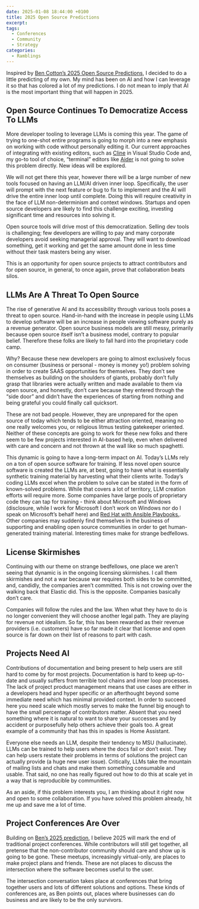 ```yaml
---
date: 2025-01-08 18:44:00 +0100
title: 2025 Open Source Predictions
excerpt: 
tags:
  - Conferences
  - Community
  - Strategy
categories:
  - Ramblings
---
```


Inspired by [Ben Cotton’s 2025 Open Source Predictions](https://duckalignment.academy/open-source-trends-2025/), I decided to do a little predicting of my own. My mind has been on AI and how I can leverage it so that has colored a lot of my predictions. I do not mean to imply that AI is the most important thing that will happen in 2025.

## Open Source Continues To Democratize Access To LLMs

More developer tooling to leverage LLMs is coming this year. The game of trying to one-shot entire programs is going to morph into a new emphasis on working with code without personally editing it. Our current approaches of integrating with existing editors, such as [Cline](https://github.com/cline/cline) in Visual Studio Code and, my go-to tool of choice, “terminal” editors like [Aider](https://aider.chat/) is not going to solve this problem directly. New ideas will be explored.

We will not get there this year, however there will be a large number of new tools focused on having an LLM/AI driven inner loop. Specifically, the user will prompt with the next feature or bug to fix to implement and the AI will drive the entire inner loop until complete. Doing this will require creativity in the face of LLM non-determinism and context windows. Startups and open source developers are likely to find this challenge exciting, investing significant time and resources into solving it.

Open source tools will drive most of this democratization. Selling dev tools is challenging; few developers are willing to pay and many corporate developers avoid seeking managerial approval. They will want to download something, get it working and get the same amount done in less time without their task masters being any wiser.

This is an opportunity for open source projects to attract contributors and for open source, in general, to once again, prove that collaboration beats silos.

## LLMs Are A Threat To Open Source

The rise of generative AI and its accessibility through various tools poses a threat to open source. Hand-in-hand with the increase in people using LLMs to develop software will be an increase in people viewing software purely as a revenue generator. Open source business models are still messy, primarily because open source itself isn’t a business model, contrary to popular belief. Therefore these folks are likely to fall hard into the proprietary code camp.

Why? Because these new developers are going to almost exclusively focus on consumer (business or personal - money is money yo!) problem solving in order to create SAAS opportunities for themselves. They don’t see themselves as building on the shoulders of giants, probably don’t fully grasp that libraries were actually written and made available to them via open source, and honestly, don’t care because they entered through the “side door” and didn’t have the experiences of starting from nothing and being grateful you could finally call quicksort.

These are not bad people. However, they are unprepared for the open source of today which tends to be either attraction oriented, meaning no one really welcomes you, or religious litmus testing gatekeeper oriented. Neither of these concepts are going to work for these new folks and there seem to be few projects interested in AI-based help, even when delivered with care and concern and not thrown at the wall like so much spaghetti.

This dynamic is going to have a long-term impact on AI. Today’s LLMs rely on a ton of open source software for training. If less novel open source software is created the LLMs are, at best, going to have what is essentially synthetic training material by harvesting what their clients write. Today’s coding LLMs excel when the problem to solve can be stated in the form of known-solved problems. While that covers a lot of territory, LLM creation efforts will require more. Some companies have large pools of proprietary code they can tap for training - think about Microsoft and Windows (disclosure, while I work for Microsoft I don’t work on Windows nor do I speak on Microsoft’s behalf here) and [Red Hat with Ansible Playbooks.](https://developers.redhat.com/products/ansible/lightspeed). Other companies may suddenly find themselves in the business of supporting and enabling open source communities in order to get human-generated training material. Interesting times make for strange bedfellows.

## License Skirmishes

Continuing with our theme on strange bedfellows, one place we aren’t seeing that dynamic is in the ongoing licensing skirmishes. I call them skirmishes and not a war because war requires both sides to be committed, and, candidly, the companies aren’t committed. This is not crowing over the walking back that Elastic did. This is the opposite. Companies basically don’t care. 

Companies will follow the rules and the law. When what they have to do is no longer convenient they will choose another legal path. They are playing for revenue not idealism. So far, this has been rewarded as their revenue providers (i.e. customers) have so far made it clear that license and open source is far down on their list of reasons to part with cash.

## Projects Need AI

Contributions of documentation and being present to help users are still hard to come by for most projects. Documentation is hard to keep up-to-date and usually suffers from terrible tool chains and inner loop processes. The lack of project product management means that use cases are either in a developers head and hyper specific or an afterthought beyond some immediate need which has minimal provided context. In order to succeed here you need scale which mostly serves to make the funnel big enough to have the small percentage of contributors matter. Absent that you need something where it is natural to want to share your successes and by accident or purposefully help others achieve their goals too. A great example of a community that has this in spades is Home Assistant.

Everyone else needs an LLM, despite their tendency to MSU (hallucinate). LLMs can be trained to help users where the docs fail or don’t exist. They can help users restate their problems in terms of solutions the project can actually provide (a huge new user issue). Critically, LLMs take the mountain of mailing lists and chats and make them something consumable and usable. That said, no one has really figured out how to do this at scale yet in a way that is reproducible by communities.

As an aside, if this problem interests you, I am thinking about it right now and open to some collaboration. If you have solved this problem already, hit me up and save me a lot of time.

## Project Conferences Are Over

Building on [Ben’s 2025 prediction](https://duckalignment.academy/open-source-trends-2025/#Inequity), I believe 2025 will mark the end of traditional project conferences. While contributors will still get together, all pretense that the non-contributor community should care and show up is going to be gone. These meetups, increasingly virtual-only, are places to make project plans and friends. These are not places to discuss the intersection where the software becomes useful to the user.

The intersection conversation takes place at conferences that bring together users and lots of different solutions and options. These kinds of conferences are, as Ben points out, places where businesses can do business and are likely to be the only survivors.